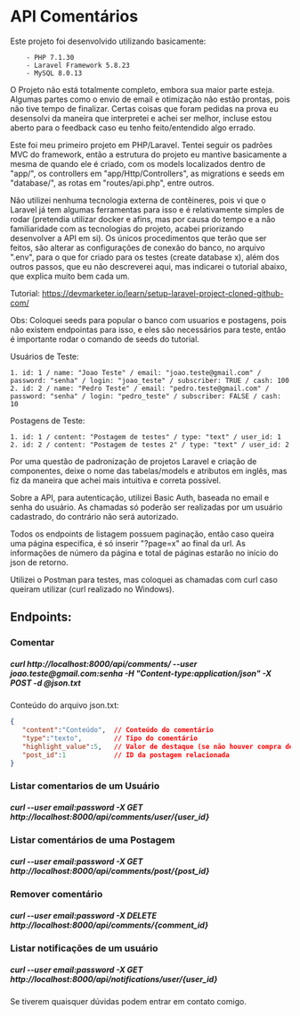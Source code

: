 <h1>API Comentários</h1>

Este projeto foi desenvolvido utilizando basicamente:
```
    - PHP 7.1.30
    - Laravel Framework 5.8.23 
    - MySQL 8.0.13 
```

O Projeto não está totalmente completo, embora sua maior parte esteja. Algumas partes como o envio de email e otimização não estão prontas, pois não tive tempo de finalizar. Certas coisas que foram pedidas na prova eu desensolvi da maneira que interpretei e achei ser melhor, incluse estou aberto para o feedback caso eu tenho feito/entendido algo errado.

Este foi meu primeiro projeto em PHP/Laravel. Tentei seguir os padrões MVC do framework, então a estrutura do projeto eu mantive basicamente a mesma de quando ele é criado, com os models localizados dentro de "app/", os controllers em "app/Http/Controllers", as migrations e seeds em "database/", as rotas em "routes/api.php", entre outros. 

Não utilizei nenhuma tecnologia externa de contêineres, pois vi que o Laravel já tem algumas ferramentas para isso e é relativamente simples de rodar (pretendia utilizar docker e afins, mas por causa do tempo e a não familiaridade com as tecnologias do projeto, acabei priorizando desenvolver a API em si). Os únicos procedimentos que terão que ser feitos, são alterar as configurações de conexão do banco, no arquivo ".env", para o que for criado para os testes (create database x), além dos outros passos, que eu não descreverei aqui, mas indicarei o tutorial abaixo, que explica muito bem cada um.

Tutorial: https://devmarketer.io/learn/setup-laravel-project-cloned-github-com/

Obs: Coloquei seeds para popular o banco com usuarios e postagens, pois não existem endpointas para isso, e eles são necessários para teste, então é importante rodar o comando de seeds do tutorial.

Usuários de Teste:
```
1. id: 1 / name: "Joao Teste" / email: "joao.teste@gmail.com" / password: "senha" / login: "joao_teste" / subscriber: TRUE / cash: 100 
2. id: 2 / name: "Pedro Teste" / email: "pedro.teste@gmail.com" / password: "senha" / login: "pedro_teste" / subscriber: FALSE / cash: 10 
```

Postagens de Teste:
```
1. id: 1 / content: "Postagem de testes" / type: "text" / user_id: 1
2. id: 2 / content: "Postagem de testes 2" / type: "text" / user_id: 2
```

Por uma questão de padronização de projetos Laravel e criação de componentes, deixe o nome das tabelas/models e atributos em inglês, mas fiz da maneira que achei mais intuitiva e correta possível.

Sobre a API, para autenticação, utilizei Basic Auth, baseada no email e senha do usuário. As chamadas só poderão ser realizadas por um usuário cadastrado, do contrário não será autorizado.

Todos os endpoints de listagem possuem paginação, então caso queira uma página especifica, é só inserir "?page=x" ao final da url. As informações de número da página e total de páginas estarão no início do json de retorno. 

Utilizei o Postman para testes, mas coloquei as chamadas com curl caso queiram utilizar (curl realizado no Windows).

<h2>Endpoints:</h2>

<h3>Comentar</h3>
<h5>
curl http://localhost:8000/api/comments/ --user joao.teste@gmail.com:senha -H "Content-type:application/json" -X POST -d @json.txt
</h5>

Conteúdo do arquivo json.txt:
```json
{
   "content":"Conteúdo",  // Conteúdo do comentário
   "type":"texto",        // Tipo do comentário
   "highlight_value":5,   // Valor de destaque (se não houver compra de destaque, passar 0)
   "post_id":1            // ID da postagem relacionada
}
```

<h3>Listar comentarios de um Usuário</h3>
<h5>
curl --user email:password -X GET http://localhost:8000/api/comments/user/{user_id}
</h5>

<h3>Listar comentários de uma Postagem</h3>
<h5>
curl --user email:password -X GET http://localhost:8000/api/comments/post/{post_id}
</h5>

<h3>Remover comentário</h3>
<h5>
curl --user email:password -X DELETE http://localhost:8000/api/comments/{comment_id}
</h5>

<h3>Listar notificações de um usuário</h3>
<h5>
curl --user email:password -X GET http://localhost:8000/api/notifications/user/{user_id}
</h5>

Se tiverem quaisquer dúvidas podem entrar em contato comigo.
